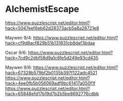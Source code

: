 # AlchemistEscape
https://www.puzzlescript.net/editor.html?hack=5047eef6eb62d28373acb5a8a28721e8

Maywen 9/4: https://www.puzzlescript.net/editor.html?hack=cf9d8acf829b51b131831cb8daf3bdaa

Oscar 9/6: https://www.puzzlescript.net/editor.html?hack=7cd9c2dbf58d9a1c6fe5d249e93cd435

Maywen 9/6: https://www.puzzlescript.net/editor.html?hack=67328b579bf2b0135b397f122adc4521
https://www.puzzlescript.net/editor.html?hack=4ee0fb5b056069adf9bc61417a050f1f
https://www.puzzlescript.net/editor.html?hack=65848efd17b19d7b2b5be8692776cdbb